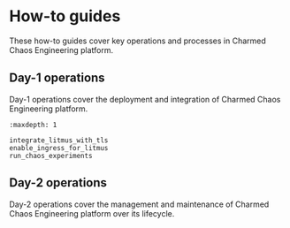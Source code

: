 # How-to guides

These how-to guides cover key operations and processes in Charmed Chaos Engineering platform.

## Day-1 operations

Day-1 operations cover the deployment and integration of Charmed Chaos Engineering platform.

```{toctree}
:maxdepth: 1

integrate_litmus_with_tls
enable_ingress_for_litmus
run_chaos_experiments
```

## Day-2 operations

Day-2 operations cover the management and maintenance of Charmed Chaos Engineering platform over its lifecycle.
